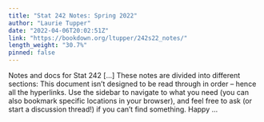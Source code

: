```yaml
---
title: "Stat 242 Notes: Spring 2022"
author: "Laurie Tupper"
date: "2022-04-06T20:02:51Z"
link: "https://bookdown.org/ltupper/242s22_notes/"
length_weight: "30.7%"
pinned: false
---
```


Notes and docs for Stat 242 [...] These notes are divided into different sections: This document isn’t designed to be read through in order – hence all the hyperlinks. Use the sidebar to navigate to what you need (you can also bookmark specific locations in your browser), and feel free to ask (or start a discussion thread!) if you can’t find something. Happy ...
